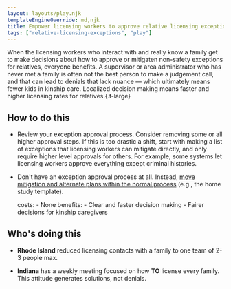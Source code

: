 ```yaml
---
layout: layouts/play.njk
templateEngineOverride: md,njk
title: Empower licensing workers to approve relative licensing exceptions
tags: ["relative-licensing-exceptions", "play"]
---
```


When the licensing workers who interact with and really know a family get to make decisions about how to approve or mitigaten non-safety exceptions for relatives, everyone benefits. A supervisor or area administrator who has never met a family is often not the best person to make a judgement call, and that can lead to denials that lack nuance — which ultimately means fewer kids in kinship care. Localized decision making means faster and higher licensing rates for relatives.{.t-large}

## How to do this

* Review your exception approval process. Consider removing some or all higher approval steps. If this is too drastic a shift, start with making a list of exceptions that licensing workers can mitigate directly, and only require higher level approvals for others. For example, some systems let licensing workers approve everything except criminal histories.

* Don't have an exception approval process at all. Instead, [move mitigation and alternate plans within the normal process](/recommendations/normalize-relative-licensing-exceptions) (e.g., the home study template).

    costs:
      - None
    benefits:
      - Clear and faster decision making
      - Fairer decisions for kinship caregivers

## Who's doing this

* **Rhode Island** reduced licensing contacts with a family to one team of 2-3 people max.

* **Indiana** has a weekly meeting focused on how **TO** license every family. This attitude generates solutions, not denials.